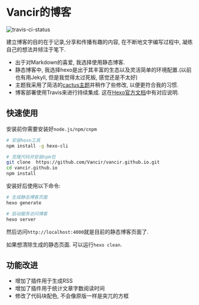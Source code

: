 # Vancir的博客

![travis-ci-status](https://travis-ci.com/Vancir/blog.svg?branch=master)

建立博客的目的在于记录,分享和传播有趣的内容, 在不断地文字编写过程中, 凝练自己的想法并倾注于笔下. 

* 出于对Markdown的喜爱, 我选择使用静态博客. 
* 静态博客中, 我选择hexo是出于其丰富的生态以及灵活简单的环境配置.(以前也有用Jekyll, 但是我觉得太过死板, 感觉还是不太好) 
* 主题我采用了简洁的[cactus主题](https://github.com/probberechts/hexo-theme-cactus)并稍作了些修改, 以便更符合我的习惯.  
* 博客部署使用Travis来进行持续集成. 这在[Hexo官方文档](https://hexo.io/docs/github-pages.html)中有对应说明.

## 快速使用

安装前你需要安装好`node.js/npm/cnpm`
    
``` bash
# 安装hexo工具
npm install -g hexo-cli

# 克隆代码并安装npm包
git clone  https://github.com/Vancir/vancir.github.io.git
cd vancir.github.io
npm install 
```

安装好后使用以下命令:

``` bash
# 生成静态博客页面
hexo generate

# 启动服务访问博客
hexo server
```

然后访问`http://localhost:4000`就是目前的静态博客页面了.

如果想清除生成的静态页面. 可以运行`hexo clean`.

## 功能改进

* 增加了插件用于生成RSS
* 增加了插件用于统计文章字数阅读时间
* 修改了代码块配色, 不会像原版一样是突兀的方框